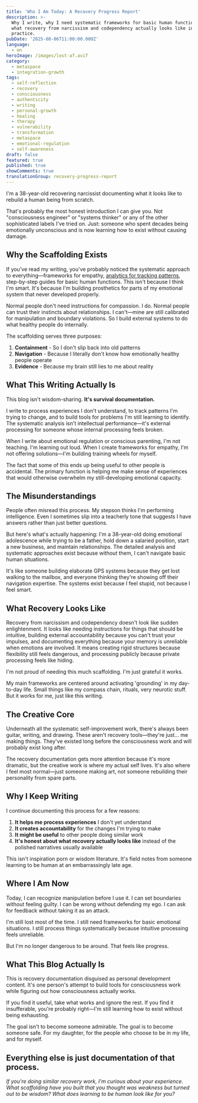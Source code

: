 ```yaml
---
title: 'Who I Am Today: A Recovery Progress Report'
description: >-
  Why I write, why I need systematic frameworks for basic human functions, and
  what recovery from narcissism and codependency actually looks like in
  practice.
pubDate: '2025-08-06T11:00:00.000Z'
language:
  - en
heroImage: /images/lost-af.avif
category:
  - metaspace
  - integration-growth
tags:
  - self-reflection
  - recovery
  - consciousness
  - authenticity
  - writing
  - personal-growth
  - healing
  - therapy
  - vulnerability
  - transformation
  - metaspace
  - emotional-regulation
  - self-awareness
draft: false
featured: true
published: true
showComments: true
translationGroup: recovery-progress-report
---
```


I'm a 38-year-old recovering narcissist documenting what it looks like to rebuild a human being from scratch.

That's probably the most honest introduction I can give you. Not "consciousness engineer" or "systems thinker" or any of the other sophisticated labels I've tried on. Just: someone who spent decades being emotionally unconscious and is now learning how to exist without causing damage.

## Why the Scaffolding Exists

If you've read my writing, you've probably noticed the systematic approach to everything—frameworks for empathy, [analytics for tracking patterns](/brain-science/insights), step-by-step guides for basic human functions. This isn't because I think I'm smart. It's because I'm building prosthetics for parts of my emotional system that never developed properly.

Normal people don't need instructions for compassion. I do. Normal people can trust their instincts about relationships. I can't—mine are still calibrated for manipulation and boundary violations. So I build external systems to do what healthy people do internally.

The scaffolding serves three purposes:

1. **Containment** - So I don't slip back into old patterns
2. **Navigation** - Because I literally don't know how emotionally healthy people operate
3. **Evidence** - Because my brain still lies to me about reality

## What This Writing Actually Is

This blog isn't wisdom-sharing. **It's survival documentation.**

I write to process experiences I don't understand, to track patterns I'm trying to change, and to build tools for problems I'm still learning to identify. The systematic analysis isn't intellectual performance—it's external processing for someone whose internal processing feels broken.

When I write about emotional regulation or conscious parenting, I'm not teaching. I'm learning out loud. When I create frameworks for empathy, I'm not offering solutions—I'm building training wheels for myself.

The fact that some of this ends up being useful to other people is accidental. The primary function is helping me make sense of experiences that would otherwise overwhelm my still-developing emotional capacity.

## The Misunderstandings

People often misread this process. My stepson thinks I'm performing intelligence. Even I sometimes slip into a teacherly tone that suggests I have answers rather than just better questions.

But here's what's actually happening: I'm a 38-year-old doing emotional adolescence while trying to be a father, hold down a salaried position, start a new business, and maintain relationships. The detailed analysis and systematic approaches exist because without them, I can't navigate basic human situations.

It's like someone building elaborate GPS systems because they get lost walking to the mailbox, and everyone thinking they're showing off their navigation expertise. The systems exist because I feel stupid, not because I feel smart.

## What Recovery Looks Like

Recovery from narcissism and codependency doesn't look like sudden enlightenment. It looks like needing instructions for things that should be intuitive, building external accountability because you can't trust your impulses, and documenting everything because your memory is unreliable when emotions are involved. It means creating rigid structures because flexibility still feels dangerous, and processing publicly because private processing feels like hiding.

I'm not proud of needing this much scaffolding. I'm just grateful it works.

My main frameworks are centered around activating 'grounding' in my day-to-day life. Small things like my compass chain, rituals, very neurotic stuff. But it works for me, just like this writing.

## The Creative Core

Underneath all the systematic self-improvement work, there's always been guitar, writing, and drawing. These aren't recovery tools—they're just... me making things. They've existed long before the consciousness work and will probably exist long after.

The recovery documentation gets more attention because it's more dramatic, but the creative work is where my actual self lives. It's also where I feel most normal—just someone making art, not someone rebuilding their personality from spare parts.

## Why I Keep Writing

I continue documenting this process for a few reasons:

1. **It helps me process experiences** I don't yet understand
2. **It creates accountability** for the changes I'm trying to make
3. **It might be useful** to other people doing similar work
4. **It's honest about what recovery actually looks like** instead of the polished narratives usually available

This isn't inspiration porn or wisdom literature. It's field notes from someone learning to be human at an embarrassingly late age.

## Where I Am Now

Today, I can recognize manipulation before I use it. I can set boundaries without feeling guilty. I can be wrong without defending my ego. I can ask for feedback without taking it as an attack.

I'm still lost most of the time. I still need frameworks for basic emotional situations. I still process things systematically because intuitive processing feels unreliable.

But I'm no longer dangerous to be around. That feels like progress.

## What This Blog Actually Is

This is recovery documentation disguised as personal development content. It's one person's attempt to build tools for consciousness work while figuring out how consciousness actually works.

If you find it useful, take what works and ignore the rest. If you find it insufferable, you're probably right—I'm still learning how to exist without being exhausting.

The goal isn't to become someone admirable. The goal is to become someone safe. For my daughter, for the people who choose to be in my life, and for myself.

Everything else is just documentation of that process.
---

_If you're doing similar recovery work, I'm curious about your experience. What scaffolding have you built that you thought was weakness but turned out to be wisdom? What does learning to be human look like for you?_
